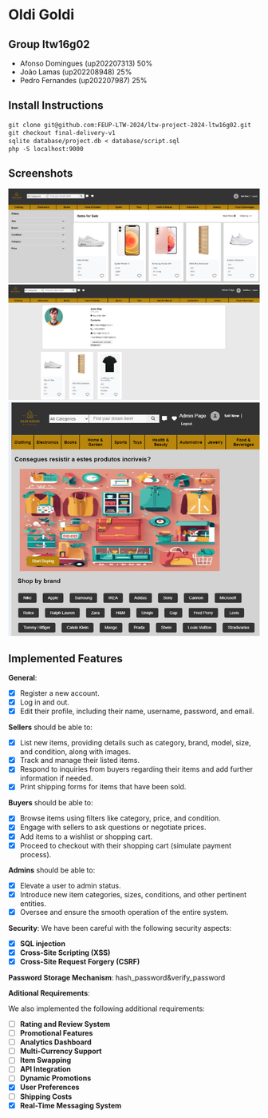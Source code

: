 # Oldi Goldi

## Group ltw16g02

- Afonso Domingues (up202207313) 50%
- João Lamas (up202208948) 25%
- Pedro Fernandes (up202207987) 25%

## Install Instructions

    git clone git@github.com:FEUP-LTW-2024/ltw-project-2024-ltw16g02.git
    git checkout final-delivery-v1
    sqlite database/project.db < database/script.sql
    php -S localhost:9000


## Screenshots

![Items Page](images/itemspage.png)
![Profile Page](images/profile.png)
![Main Page](images/mainpage.png)

## Implemented Features

**General**:

- [x] Register a new account.
- [x] Log in and out.
- [x] Edit their profile, including their name, username, password, and email.

**Sellers**  should be able to:

- [x] List new items, providing details such as category, brand, model, size, and condition, along with images.
- [x] Track and manage their listed items.
- [x] Respond to inquiries from buyers regarding their items and add further information if needed.
- [x] Print shipping forms for items that have been sold.

**Buyers**  should be able to:

- [x] Browse items using filters like category, price, and condition.
- [x] Engage with sellers to ask questions or negotiate prices.
- [x] Add items to a wishlist or shopping cart.
- [x] Proceed to checkout with their shopping cart (simulate payment process).

**Admins**  should be able to:

- [x] Elevate a user to admin status.
- [x] Introduce new item categories, sizes, conditions, and other pertinent entities.
- [x] Oversee and ensure the smooth operation of the entire system.

**Security**:
We have been careful with the following security aspects:

- [x] **SQL injection**
- [x] **Cross-Site Scripting (XSS)**
- [x] **Cross-Site Request Forgery (CSRF)**

**Password Storage Mechanism**: hash_password&verify_password

**Aditional Requirements**:

We also implemented the following additional requirements:

- [ ] **Rating and Review System**
- [ ] **Promotional Features**
- [ ] **Analytics Dashboard**
- [ ] **Multi-Currency Support**
- [ ] **Item Swapping**
- [ ] **API Integration**
- [ ] **Dynamic Promotions**
- [x] **User Preferences**
- [ ] **Shipping Costs**
- [x] **Real-Time Messaging System**
